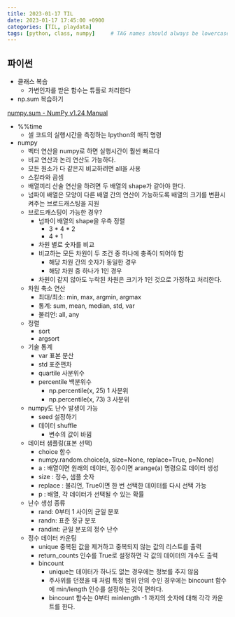 ```yaml
---
title: 2023-01-17 TIL
date: 2023-01-17 17:45:00 +0900
categories: [TIL, playdata]
tags: [python, class, numpy]     # TAG names should always be lowercase
---
```

## 파이썬

- 클래스 복습
    - 가변인자를 받은 함수는 튜플로 처리한다
- np.sum 복습하기

[numpy.sum - NumPy v1.24 Manual](https://numpy.org/doc/stable/reference/generated/numpy.sum.html)

- %%time
    - 셀 코드의 실행시간을 측정하는 Ipython의 매직 명령
- numpy
    - 벡터 연산을 numpy로 하면 실행시간이 훨씬 빠르다
    - 비교 연산과 논리 연산도 가능하다.
    - 모든 원소가 다 같은지 비교하려면 all을 사용
    - 스칼라와 곱셈
    - 배열끼리 산술 연산을 하려면 두 배열의 shape가 같아야 한다.
    - 넘파이 배열은 모양이 다른 배열 간의 연산이 가능하도록 배열의 크기를 변환시켜주는 브로드캐스팅을 지원
    - 브로드캐스팅이 가능한 경우?
        - 넘파이 배열의 shape을 우측 정렬
            - 3 * 4 * 2
            - 4 * 1
        - 차원 별로 숫자를 비교
        - 비교하는 모든 차원이 두 조건 중 하나에 충족이 되어야 함
            - 해당 차원 간의 숫자가 동일한 경우
            - 해당 차원 중 하나가 1인 경우
        - 차원이 같지 않아도 누락된 차원은 크기가 1인 것으로 가정하고 처리한다.
    - 차원 축소 연산
        - 최대/최소: min, max, argmin, argmax
        - 통계: sum, mean, median, std, var
        - 불리언: all, any
    - 정렬
        - sort
        - argsort
    - 기술 통계
        - var 표본 분산
        - std 표준편차
        - quartile 사분위수
        - percentile 백분위수
            - np.percentile(x, 25) 1 사분위
            - np.percentile(x, 73) 3 사분위
    - numpy도 난수 발생이 가능
        - seed 설정하기
        - 데이터 shuffle
            - 변수의 값이 바뀜
    - 데이터 샘플링(표본 선택)
        - choice 함수
        - numpy.random.choice(a, size=None, replace=True, p=None)
        - a : 배열이면 원래의 데이터, 정수이면 arange(a) 명령으로 데이터 생성
        - size : 정수, 샘플 숫자
        - replace : 불리언, True이면 한 번 선택한 데이터를 다시 선택 가능
        - p : 배열, 각 데이터가 선택될 수 있는 확률
    - 난수 생성 종류
        - rand: 0부터 1 사이의 균일 분포
        - randn: 표준 정규 분포
        - randint: 균일 분포의 정수 난수
    - 정수 데이터 카운팅
        - unique 중복된 값을 제거하고 중복되지 않는 값의 리스트를 출력
        - return_counts 인수를 True로 설정하면 각 값의 데이터의 개수도 출력
        - bincount
            - unique는 데이터가 하나도 없는 경우에는 정보를 주지 않음
            - 주사위를 던졌을 때 처럼 특정 범위 안의 수인 경우에는 bincount 함수에 min/length 인수를 설정하는 것이 편하다.
            - bincount 함수는 0부터 minlength -1 까지의 숫자에 대해 각각 카운트를 한다.